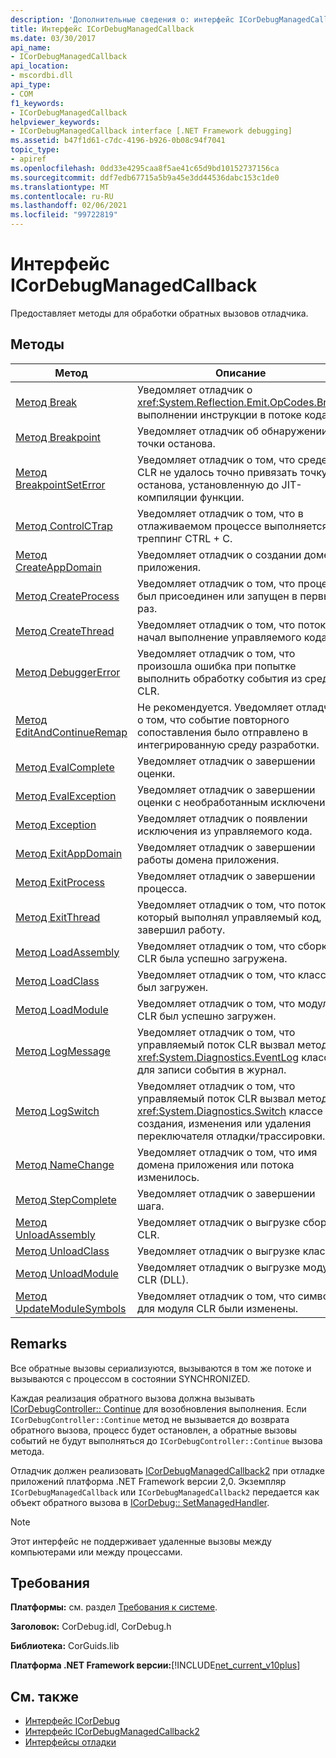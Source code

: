 ```yaml
---
description: 'Дополнительные сведения о: интерфейс ICorDebugManagedCallback'
title: Интерфейс ICorDebugManagedCallback
ms.date: 03/30/2017
api_name:
- ICorDebugManagedCallback
api_location:
- mscordbi.dll
api_type:
- COM
f1_keywords:
- ICorDebugManagedCallback
helpviewer_keywords:
- ICorDebugManagedCallback interface [.NET Framework debugging]
ms.assetid: b47f1d61-c7dc-4196-b926-0b08c94f7041
topic_type:
- apiref
ms.openlocfilehash: 0dd33e4295caa8f5ae41c65d9bd10152737156ca
ms.sourcegitcommit: ddf7edb67715a5b9a45e3dd44536dabc153c1de0
ms.translationtype: MT
ms.contentlocale: ru-RU
ms.lasthandoff: 02/06/2021
ms.locfileid: "99722819"
---
```

# <a name="icordebugmanagedcallback-interface"></a>Интерфейс ICorDebugManagedCallback

Предоставляет методы для обработки обратных вызовов отладчика.  
  
## <a name="methods"></a>Методы  
  
|Метод|Описание|  
|------------|-----------------|  
|[Метод Break](icordebugmanagedcallback-break-method.md)|Уведомляет отладчик о <xref:System.Reflection.Emit.OpCodes.Break> выполнении инструкции в потоке кода.|  
|[Метод Breakpoint](icordebugmanagedcallback-breakpoint-method.md)|Уведомляет отладчик об обнаружении точки останова.|  
|[Метод BreakpointSetError](icordebugmanagedcallback-breakpointseterror-method.md)|Уведомляет отладчик о том, что среде CLR не удалось точно привязать точку останова, установленную до JIT-компиляции функции.|  
|[Метод ControlCTrap](icordebugmanagedcallback-controlctrap-method.md)|Уведомляет отладчик о том, что в отлаживаемом процессе выполняется треппинг CTRL + C.|  
|[Метод CreateAppDomain](icordebugmanagedcallback-createappdomain-method.md)|Уведомляет отладчик о создании домена приложения.|  
|[Метод CreateProcess](icordebugmanagedcallback-createprocess-method.md)|Уведомляет отладчик о том, что процесс был присоединен или запущен в первый раз.|  
|[Метод CreateThread](icordebugmanagedcallback-createthread-method.md)|Уведомляет отладчик о том, что поток начал выполнение управляемого кода.|  
|[Метод DebuggerError](icordebugmanagedcallback-debuggererror-method.md)|Уведомляет отладчик о том, что произошла ошибка при попытке выполнить обработку события из среды CLR.|  
|[Метод EditAndContinueRemap](icordebugmanagedcallback-editandcontinueremap-method.md)|Не рекомендуется. Уведомляет отладчик о том, что событие повторного сопоставления было отправлено в интегрированную среду разработки.|  
|[Метод EvalComplete](icordebugmanagedcallback-evalcomplete-method.md)|Уведомляет отладчик о завершении оценки.|  
|[Метод EvalException](icordebugmanagedcallback-evalexception-method.md)|Уведомляет отладчик о завершении оценки с необработанным исключением.|  
|[Метод Exception](icordebugmanagedcallback-exception-method.md)|Уведомляет отладчик о появлении исключения из управляемого кода.|  
|[Метод ExitAppDomain](icordebugmanagedcallback-exitappdomain-method.md)|Уведомляет отладчик о завершении работы домена приложения.|  
|[Метод ExitProcess](icordebugmanagedcallback-exitprocess-method.md)|Уведомляет отладчик о завершении процесса.|  
|[Метод ExitThread](icordebugmanagedcallback-exitthread-method.md)|Уведомляет отладчик о том, что поток, который выполнял управляемый код, завершил работу.|  
|[Метод LoadAssembly](icordebugmanagedcallback-loadassembly-method.md)|Уведомляет отладчик о том, что сборка CLR была успешно загружена.|  
|[Метод LoadClass](icordebugmanagedcallback-loadclass-method.md)|Уведомляет отладчик о том, что класс был загружен.|  
|[Метод LoadModule](icordebugmanagedcallback-loadmodule-method.md)|Уведомляет отладчик о том, что модуль CLR был успешно загружен.|  
|[Метод LogMessage](icordebugmanagedcallback-logmessage-method.md)|Уведомляет отладчик о том, что управляемый поток CLR вызвал метод в <xref:System.Diagnostics.EventLog> классе для записи события в журнал.|  
|[Метод LogSwitch](icordebugmanagedcallback-logswitch-method.md)|Уведомляет отладчик о том, что управляемый поток CLR вызвал метод в <xref:System.Diagnostics.Switch> классе для создания, изменения или удаления переключателя отладки/трассировки.|  
|[Метод NameChange](icordebugmanagedcallback-namechange-method.md)|Уведомляет отладчик о том, что имя домена приложения или потока изменилось.|  
|[Метод StepComplete](icordebugmanagedcallback-stepcomplete-method.md)|Уведомляет отладчик о завершении шага.|  
|[Метод UnloadAssembly](icordebugmanagedcallback-unloadassembly-method.md)|Уведомляет отладчик о выгрузке сборки CLR.|  
|[Метод UnloadClass](icordebugmanagedcallback-unloadclass-method.md)|Уведомляет отладчик о выгрузке класса.|  
|[Метод UnloadModule](icordebugmanagedcallback-unloadmodule-method.md)|Уведомляет отладчик о выгрузке модуля CLR (DLL).|  
|[Метод UpdateModuleSymbols](icordebugmanagedcallback-updatemodulesymbols-method.md)|Уведомляет отладчик о том, что символы для модуля CLR были изменены.|  
  
## <a name="remarks"></a>Remarks  

 Все обратные вызовы сериализуются, вызываются в том же потоке и вызываются с процессом в состоянии SYNCHRONIZED.  
  
 Каждая реализация обратного вызова должна вызывать [ICorDebugController:: Continue](icordebugcontroller-continue-method.md) для возобновления выполнения. Если `ICorDebugController::Continue` метод не вызывается до возврата обратного вызова, процесс будет остановлен, а обратные вызовы событий не будут выполняться до `ICorDebugController::Continue` вызова метода.  
  
 Отладчик должен реализовать [ICorDebugManagedCallback2](icordebugmanagedcallback2-interface.md) при отладке приложений платформа .NET Framework версии 2,0. Экземпляр `ICorDebugManagedCallback` или `ICorDebugManagedCallback2` передается как объект обратного вызова в [ICorDebug:: SetManagedHandler](icordebug-setmanagedhandler-method.md).  
  
> [!NOTE]
> Этот интерфейс не поддерживает удаленные вызовы между компьютерами или между процессами.  
  
## <a name="requirements"></a>Требования  

 **Платформы:** см. раздел [Требования к системе](../../get-started/system-requirements.md).  
  
 **Заголовок:** CorDebug.idl, CorDebug.h  
  
 **Библиотека:** CorGuids.lib  
  
 **Платформа .NET Framework версии:**[!INCLUDE[net_current_v10plus](../../../../includes/net-current-v10plus-md.md)]  
  
## <a name="see-also"></a>См. также

- [Интерфейс ICorDebug](icordebug-interface.md)
- [Интерфейс ICorDebugManagedCallback2](icordebugmanagedcallback2-interface.md)
- [Интерфейсы отладки](debugging-interfaces.md)
